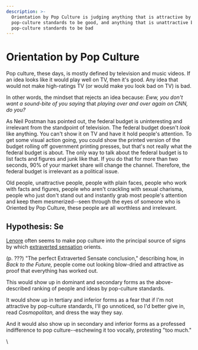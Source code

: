 ```yaml
---
description: >-
  Orientation by Pop Culture is judging anything that is attractive by
  pop-culture standards to be good, and anything that is unattractive by
  pop-culture standards to be bad
---
```


# Orientation by Pop Culture

Pop culture, these days, is mostly defined by television and music videos. If an idea looks like it would play well on TV, then it's good. Any idea that would not make high-ratings TV (or would make you look bad on TV) is bad.

In other words, the mindset that rejects an idea because: _Eww, you don't want a sound-bite of you saying_ that _playing over and over again on CNN, do you?_

As Neil Postman has pointed out, the federal budget is uninteresting and irrelevant from the standpoint of television. The federal budget doesn't _look_ like anything. You can't show it on TV and have it hold people's attention. To get some visual action going, you could show the printed version of the budget rolling off government printing presses, but that's not really what the federal budget is about. The only way to talk about the federal budget is to list facts and figures and junk like that. If you do that for more than two seconds, 90% of your market share will change the channel. Therefore, the federal budget is irrelevant as a political issue.

Old people, unattractive people, people with plain faces, people who work with facts and figures, people who aren't crackling with sexual charisma, people who just don't stand out and instantly grab most people's attention and keep them mesmerized--seen through the eyes of someone who is Oriented by Pop Culture, these people are all worthless and irrelevant.

## Hypothesis: Se

[Lenore](../../people-and-systems/lenore-thomson.md) often seems to make pop culture into the principal source of signs by which [extraverted sensation](../../fundamentals/function-attitude/perception/sensation/extraverted-sensation.md) orients.

(p. ???) "The perfect Extraverted Sensate conclusion," describing how, in _Back to the Future,_ people come out looking blow-dried and attractive as proof that everything has worked out.

This would show up in dominant and secondary forms as the above-described ranking of people and ideas by pop-culture standards.

It would show up in tertiary and inferior forms as a fear that if I'm not attractive by pop-culture standards, I'll go unnoticed, so I'd better give in, read _Cosmopolitan,_ and dress the way they say.

And it would also show up in secondary and inferior forms as a professed indifference to pop culture--eschewing it too vocally, protesting "too much."

\
